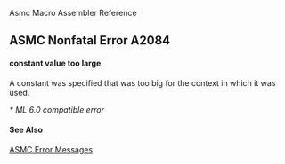 Asmc Macro Assembler Reference

## ASMC Nonfatal Error A2084

#### constant value too large

A constant was specified that was too big for the context in which it was used.

_* ML 6.0 compatible error_

#### See Also

[ASMC Error Messages](readme.md)